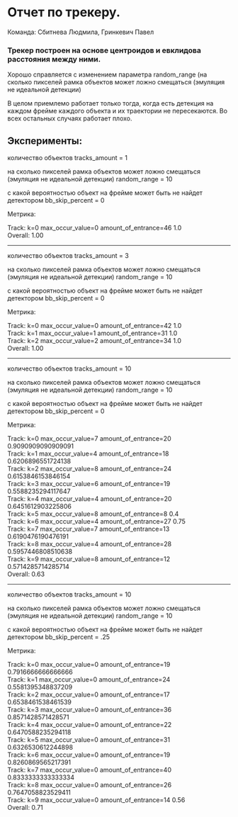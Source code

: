 # Отчет по трекеру.

Команда: Сбитнева Людмила, Гринкевич Павел


### Трекер построен на основе центроидов и евклидова расстояния между ними.


Хорошо справляется с изменением параметра random_range (на сколько пикселей рамка объектов может ложно смещаться (эмуляция не идеальной детекции)


В целом приемлемо работает только тогда, когда есть детекция на каждом фрейме каждого объекта и их траектории не пересекаются. Во всех остальных случаях работает плохо.








## Эксперименты:


количество объектов
tracks_amount = 1

на сколько пикселей рамка объектов может ложно смещаться (эмуляция не идеальной детекции)
random_range = 10

с какой вероятностью объект на фрейме может быть не найдет детектором
bb_skip_percent = 0

Метрика:

Track: k=0 max_occur_value=0 amount_of_entrance=46 1.0\
Overall: 1.00
______________________________________________

количество объектов
tracks_amount = 3

на сколько пикселей рамка объектов может ложно смещаться (эмуляция не идеальной детекции)
random_range = 10

с какой вероятностью объект на фрейме может быть не найдет детектором
bb_skip_percent = 0

Метрика:

Track: k=0 max_occur_value=0 amount_of_entrance=42 1.0\
Track: k=1 max_occur_value=1 amount_of_entrance=31 1.0\
Track: k=2 max_occur_value=2 amount_of_entrance=34 1.0\
Overall: 1.00

______________________________________________


количество объектов
tracks_amount = 10

на сколько пикселей рамка объектов может ложно смещаться (эмуляция не идеальной детекции)
random_range = 10

с какой вероятностью объект на фрейме может быть не найдет детектором
bb_skip_percent = 0

Метрика:

Track: k=0 max_occur_value=7 amount_of_entrance=20 0.9090909090909091\
Track: k=1 max_occur_value=4 amount_of_entrance=18 0.6206896551724138\
Track: k=2 max_occur_value=8 amount_of_entrance=24 0.6153846153846154\
Track: k=3 max_occur_value=6 amount_of_entrance=19 0.5588235294117647\
Track: k=4 max_occur_value=4 amount_of_entrance=20 0.6451612903225806\
Track: k=5 max_occur_value=8 amount_of_entrance=8 0.4\
Track: k=6 max_occur_value=4 amount_of_entrance=27 0.75\
Track: k=7 max_occur_value=7 amount_of_entrance=13 0.6190476190476191\
Track: k=8 max_occur_value=4 amount_of_entrance=28 0.5957446808510638\
Track: k=9 max_occur_value=8 amount_of_entrance=12 0.5714285714285714\
Overall: 0.63

______________________________________________


количество объектов
tracks_amount = 10

на сколько пикселей рамка объектов может ложно смещаться (эмуляция не идеальной детекции)
random_range = 10

с какой вероятностью объект на фрейме может быть не найдет детектором
bb_skip_percent = .25

Метрика:

Track: k=0 max_occur_value=0 amount_of_entrance=19 0.7916666666666666\
Track: k=1 max_occur_value=0 amount_of_entrance=24 0.5581395348837209\
Track: k=2 max_occur_value=0 amount_of_entrance=17 0.6538461538461539\
Track: k=3 max_occur_value=0 amount_of_entrance=36 0.8571428571428571\
Track: k=4 max_occur_value=0 amount_of_entrance=22 0.6470588235294118\
Track: k=5 max_occur_value=0 amount_of_entrance=31 0.6326530612244898\
Track: k=6 max_occur_value=0 amount_of_entrance=19 0.8260869565217391\
Track: k=7 max_occur_value=0 amount_of_entrance=40 0.8333333333333334\
Track: k=8 max_occur_value=0 amount_of_entrance=26 0.7647058823529411\
Track: k=9 max_occur_value=0 amount_of_entrance=14 0.56\
Overall: 0.71
